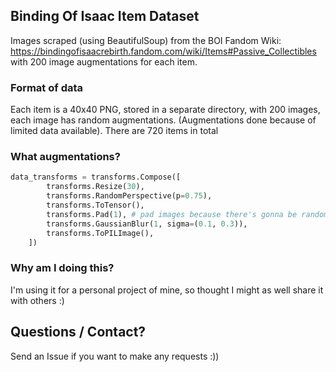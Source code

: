 ## Binding Of Isaac Item Dataset
Images scraped (using BeautifulSoup) from the BOI Fandom Wiki: https://bindingofisaacrebirth.fandom.com/wiki/Items#Passive_Collectibles with 200 image augmentations for each item.

### Format of data
Each item is a 40x40 PNG, stored in a separate directory, with 200 images, each image has random augmentations. (Augmentations done because of limited data available).
There are 720 items in total

### What augmentations?
```python
data_transforms = transforms.Compose([
        transforms.Resize(30), 
        transforms.RandomPerspective(p=0.75), 
        transforms.ToTensor(),
        transforms.Pad(1), # pad images because there's gonna be random pixels around the item (unlikely to be by itself)
        transforms.GaussianBlur(1, sigma=(0.1, 0.3)),
        transforms.ToPILImage(),
    ])
```

### Why am I doing this?
I'm using it for a personal project of mine, so thought I might as well share it with others :)

## Questions / Contact?
Send an Issue if you want to make any requests :))
